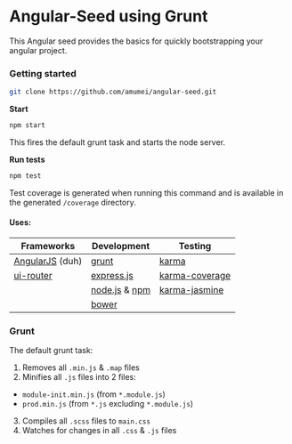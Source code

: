 # Angular-Seed using Grunt
This Angular seed provides the basics for quickly bootstrapping your angular project.

### Getting started

```bash
git clone https://github.com/amumei/angular-seed.git
```
**Start**
```bash
npm start
````
This fires the default grunt task and starts the node server.

**Run tests**
```bash
npm test
```
Test coverage is generated when running this command and is available in the generated `/coverage` directory.

#### Uses:

|Frameworks   |Development   |Testing   |
|-------------|-------------|-------------|
|[AngularJS](https://angularjs.org/) (duh)|[grunt](http://gruntjs.com/)|[karma](https://karma-runner.github.io/0.13/index.html)|
|[ui-router](https://github.com/angular-ui/ui-router)|[express.js](expressjs.com)|[karma-coverage](https://github.com/karma-runner/karma-coverage)|
||[node.js](nodejs.org) & [npm](https://www.npmjs.com/)|[karma-jasmine](https://github.com/karma-runner/karma-jasmine)|
||[bower](http://bower.io/)||

### Grunt
The default grunt task:

1. Removes all `.min.js` & `.map` files
2. Minifies all `.js` files into 2 files:
  * `module-init.min.js` (from `*.module.js`)
  * `prod.min.js` (from `*.js` excluding `*.module.js`)
3. Compiles all `.scss` files to `main.css`
4. Watches for changes in all `.css` & `.js` files
